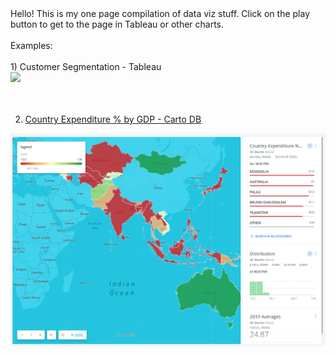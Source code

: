 <html>
  <body>
    Hello! This is my one page compilation of data viz stuff. Click on the play button to get to the page in Tableau or other charts.<br></br>
    Examples:<br></br>    
1) Customer Segmentation - Tableau  
  <div class='tableauPlaceholder' id='viz1587495466867' style='position: relative'><noscript>
    <a href='https:&#47;&#47;public.tableau.com&#47;profile&#47;verne.ongteco#!&#47;vizhome&#47;CustomerSegmentation_15873626098920&#47;Story1'>
      <img alt=' ' src='https:&#47;&#47;public.tableau.com&#47;static&#47;images&#47;Cu&#47;CustomerSegmentation_15873626098920&#47;Story1&#47;1_rss.png' style='border: none' /></a>
    </noscript><object class='tableauViz'  style='display:none;'><param name='host_url' value='https%3A%2F%2Fpublic.tableau.com%2F' /> 
    <param name='embed_code_version' value='3' /> <param name='site_root' value='' /><param name='name' value='CustomerSegmentation_15873626098920&#47;Story1' /><param name='tabs' value='no' /><param name='toolbar' value='yes' /><param name='static_image' value='https:&#47;&#47;public.tableau.com&#47;static&#47;images&#47;Cu&#47;CustomerSegmentation_15873626098920&#47;Story1&#47;1.png' /> <param name='animate_transition' value='yes' /><param name='display_static_image' value='yes' /><param name='display_spinner' value='yes' /><param name='display_overlay' value='yes' /><param name='display_count' value='yes' /></object>
   </div>   
   <br></br>   
   
2) [Country Expenditure % by GDP - Carto DB](https://verneh.carto.com/builder/98bb3365-202b-4859-b157-1a17995ad5fc/embed)

![Country Expenditure % by GDP - Carto DB](https://github.com/verneh/dataviz/blob/master/cartodb.png)

  </body>
 </html>
